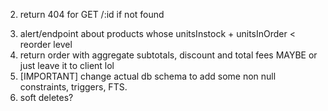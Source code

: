 <!-- 1. disallow order or its details modification (PUT PATCH DELETE) after shipping date -->

2. return 404 for GET /:id if not found
<!-- 3. pagination filtering sorting -->
3. alert/endpoint about products whose unitsInstock + unitsInOrder < reorder level
4. return order with aggregate subtotals, discount and total fees MAYBE or just leave it to client lol
5. [IMPORTANT] change actual db schema to add some non null constraints, triggers, FTS. <!-- done and reverted due to breaking when uploading dump containing FTS5 tables in turso -->
6. soft deletes?
